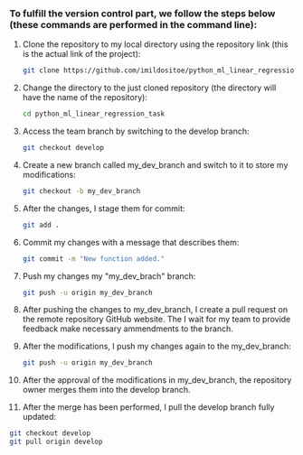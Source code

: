 ### To fulfill the version control part, we follow the steps below (these commands are performed in the command line): 

1. Clone the repository to my local directory using the repository link (this is the actual link of the project):
   ```bash
   git clone https://github.com/imildositoe/python_ml_linear_regression_task.git
   ```

2. Change the directory to the just cloned repository (the directory will have the name of the repository):
   ```bash
   cd python_ml_linear_regression_task
   ```

3. Access the team branch by switching to the develop branch:
   ```bash
   git checkout develop
   ```

4. Create a new branch called my_dev_branch and switch to it to store my modifications: 
   ```bash
   git checkout -b my_dev_branch
   ```

5. After the changes, I stage them for commit:
   ```bash
   git add .
   ```

6. Commit my changes with a message that describes them:
   ```bash
   git commit -m "New function added."
   ```

7. Push my changes my "my_dev_brach" branch: 
   ```bash
   git push -u origin my_dev_branch
   ```

8. After pushing the changes to my_dev_branch, I create a pull request on the remote repository GitHub website. The I wait for my team to provide feedback make necessary ammendments to the branch. 

9. After the modifications, I push my changes again to the my_dev_branch:
   ```bash
   git push -u origin my_dev_branch
   ```

10. After the approval of the modifications in my_dev_branch, the repository owner merges them into the develop branch.

11. After the merge has been performed, I pull the develop branch fully updated:
   ```bash
   git checkout develop
   git pull origin develop
   ```